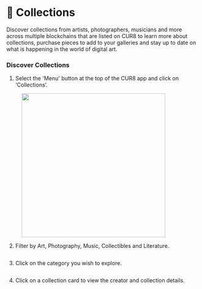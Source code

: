 # 💎 Collections

Discover collections from artists, photographers, musicians and more across multiple blockchains that are listed on CUR8 to learn more about collections, purchase pieces to add to your galleries and stay up to date on what is happening in the world of digital art.

### Discover Collections&#x20;



1. Select the 'Menu' button at the top of the CUR8 app and click on ‘Collections’.

<figure><img src="../.gitbook/assets/Screenshot 2025-01-13 at 14.33.50.png" alt="" width="375"><figcaption></figcaption></figure>

2. Filter by Art, Photography, Music, Collectibles and Literature.

<figure><img src="../.gitbook/assets/Screenshot 2025-01-03 at 14.08.33.png" alt=""><figcaption></figcaption></figure>

3. Click on the category you wish to explore.

<figure><img src="../.gitbook/assets/Screenshot 2025-01-03 at 14.11.51.png" alt=""><figcaption></figcaption></figure>

4. Click on a collection card to view the creator and collection details.

<figure><img src="../.gitbook/assets/Screenshot 2025-01-03 at 14.15.40.png" alt=""><figcaption></figcaption></figure>
